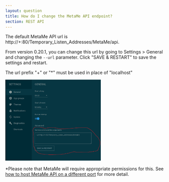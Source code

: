 ```yaml
---
layout: question
title: How do I change the MetaMe API endpoint?
section: REST API
---
```


The default MetaMe API url is http://+:80/Temporary_Listen_Addresses/MetaMe/api. 

From version 0.20.1, you can change this url by going to Settings > General and changing the `--url` parameter. Click "SAVE & RESTART" to save the settings and restart.

The url prefix "+" or "*" must be used in place of "localhost"

<img class="m-1" src="/assets/metame-service-command-line-args.png" alt="MetaMe service command line arguments" width="300"/>

*Please note that MetaMe will require appropriate permissions for this. See [how to host MetaMe API on a different port](/help/2020/11/14/how-to-host-metame-api-on-a-different-port) for more detail.